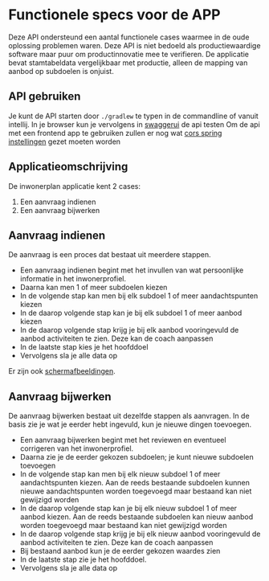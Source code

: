 # Functionele specs voor de APP

Deze API ondersteund een aantal functionele cases waarmee in de oude oplossing problemen waren. Deze API is niet bedoeld als productiewaardige software maar puur om productinnovatie mee te verifieren.
De applicatie bevat stamtabeldata vergelijkbaar met productie, alleen de mapping van aanbod op subdoelen is onjuist.

## API gebruiken
Je kunt de API starten door `./gradlew` te typen in de commandline of vanuit intellij.
In je browser kun je vervolgens in [swaggerui](http://localhost:8080/swagger-ui/index.html) de api testen
Om de api met een frontend app te gebruiken zullen er nog wat [cors spring instellingen](https://www.baeldung.com/spring-cors) gezet moeten worden

## Applicatieomschrijving
De inwonerplan applicatie kent 2 cases:
1. Een aanvraag indienen
2. Een aanvraag bijwerken

## Aanvraag indienen
De aanvraag is een proces dat bestaat uit meerdere stappen.
* Een aanvraag indienen begint met het invullen van wat persoonlijke informatie in het inwonerprofiel.
* Daarna kan men 1 of meer subdoelen kiezen
* In de volgende stap kan men bij elk subdoel 1 of meer aandachtspunten kiezen
* In de daarop volgende stap kan je bij elk subdoel 1 of meer aanbod kiezen
* In de daarop volgende stap krijg je bij elk aanbod vooringevuld de aanbod activiteiten te zien. Deze kan de coach aanpassen
* In de laatste stap kies je het hoofddoel
* Vervolgens sla je alle data op

Er zijn ook [schermafbeeldingen](documentation/stappen.md).


## Aanvraag bijwerken
De aanvraag bijwerken bestaat uit dezelfde stappen als aanvragen. In de basis zie je wat je eerder hebt ingevuld, kun je nieuwe dingen toevoegen.
* Een aanvraag bijwerken begint met het reviewen en eventueel corrigeren van het inwonerprofiel.
* Daarna zie je de eerder gekozen subdoelen; je kunt nieuwe subdoelen toevoegen
* In de volgende stap kan men bij elk nieuw subdoel 1 of meer aandachtspunten kiezen. Aan de reeds bestaande subdoelen kunnen nieuwe aandachtspunten worden toegevoegd maar bestaand kan niet gewijzigd worden 
* In de daarop volgende stap kan je bij elk nieuw subdoel 1 of meer aanbod kiezen. Aan de reeds bestaande subdoelen kan nieuw aanbod worden toegevoegd maar bestaand kan niet gewijzigd worden
* In de daarop volgende stap krijg je bij elk nieuw aanbod vooringevuld de aanbod activiteiten te zien. Deze kan de coach aanpassen
* Bij bestaand aanbod kun je de eerder gekozen waardes zien
* In de laatste stap zie je het hoofddoel.
* Vervolgens sla je alle data op

